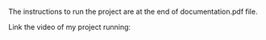 The instructions to run the project are at the end of documentation.pdf file.

Link the video of my project running:
